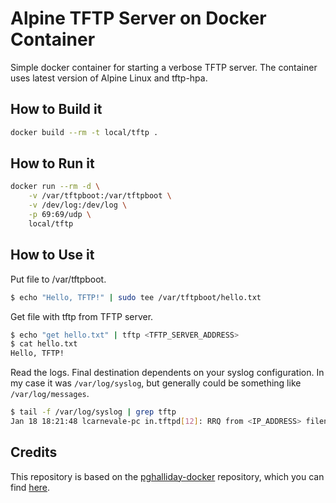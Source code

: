 # Alpine TFTP Server on Docker Container
Simple docker container for starting a verbose TFTP server. The container uses latest version of Alpine Linux and tftp-hpa.

## How to Build it
```bash
docker build --rm -t local/tftp .
```

## How to Run it
```bash
docker run --rm -d \
    -v /var/tftpboot:/var/tftpboot \
    -v /dev/log:/dev/log \
    -p 69:69/udp \
    local/tftp
```

## How to Use it
Put file to /var/tftpboot.
```bash
$ echo "Hello, TFTP!" | sudo tee /var/tftpboot/hello.txt
```

Get file with tftp from TFTP server.
```bash
$ echo "get hello.txt" | tftp <TFTP_SERVER_ADDRESS>
$ cat hello.txt
Hello, TFTP!
```

Read the logs. Final destination dependents on your syslog configuration. In my case it was ```/var/log/syslog```, but generally could be something like ```/var/log/messages```.
```bash
$ tail -f /var/log/syslog | grep tftp
Jan 18 18:21:48 lcarnevale-pc in.tftpd[12]: RRQ from <IP_ADDRESS> filename hello.txt
```


## Credits
This repository is based on the [pghalliday-docker](https://github.com/pghalliday-docker) repository, which you can find [here](https://github.com/pghalliday-docker/tftp).
